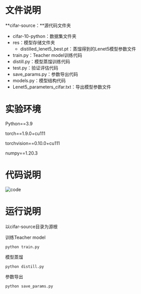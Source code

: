 # 文件说明

**cifar-source：**源代码文件夹

- cifar-10-python：数据集文件夹
- res：模型存储文件夹
  - distilled_lenet5_best.pt：蒸馏得到的Lenet5模型参数文件
- train.py：Teacher model训练代码
- distill.py：模型蒸馏训练代码
- test.py：验证评估代码
- save_params.py：参数导出代码
- models.py：模型结构代码
- Lenet5_parameters_cifar.txt：导出模型参数文件

# 实验环境

Python==3.9

torch==1.9.0+cu111

torchvision==0.10.0+cu111

numpy==1.20.3

# 代码说明

![code](\figures\code.png)

# 运行说明

以cifar-source目录为源根

训练Teacher model

```
python train.py
```

模型蒸馏

```
python distill.py
```

参数导出

```
python save_params.py
```


